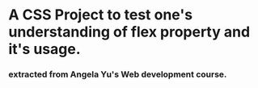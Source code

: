 # A CSS Project to test one's understanding of flex property and it's usage.

### extracted from Angela Yu's Web development course.